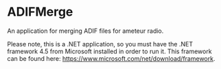 # ADIFMerge
An application for merging ADIF files for ameteur radio.

Please note, this is a .NET application, so you must have the .NET framework 4.5 from Microsoft installed in order to run it.
This framework can be found here: https://www.microsoft.com/net/download/framework.
